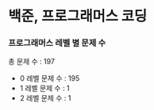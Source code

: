 # 백준, 프로그래머스 코딩
### 프로그래머스 레벨 별 문제 수
총 문제 수 : 197
- 0 레벨 문제 수 : 195
- 1 레벨 문제 수 : 1
- 2 레벨 문제 수 : 1

